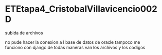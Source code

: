# ETEtapa4_CristobalVillavicencio002D

subida de archivos 

no pude hacer la conexion a  l  base de datos de oracle 
tampoco  me funciono con django 
de todas maneras van los archivos y  los codigos
